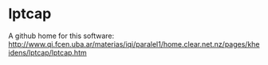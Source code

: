 # lptcap

A github home for this software: http://www.qi.fcen.uba.ar/materias/iqi/paralel1/home.clear.net.nz/pages/kheidens/lptcap/lptcap.htm

